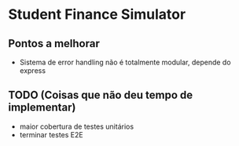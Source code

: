 # Student Finance Simulator

## Pontos a melhorar
- Sistema de error handling não é totalmente modular, depende do express

## TODO (Coisas que não deu tempo de implementar)
- maior cobertura de testes unitários
- terminar testes E2E